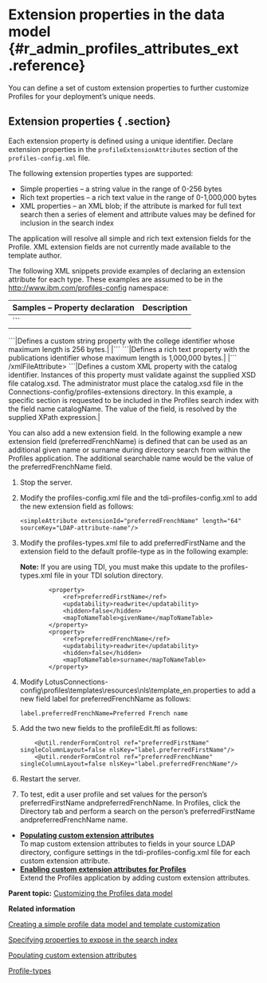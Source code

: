 # Extension properties in the data model {#r_admin_profiles_attributes_ext .reference}

You can define a set of custom extension properties to further customize Profiles for your deployment’s unique needs.

## Extension properties { .section}

Each extension property is defined using a unique identifier. Declare extension properties in the `profileExtensionAttributes` section of the `profiles-config.xml` file.

The following extension properties types are supported:

-   Simple properties – a string value in the range of 0-256 bytes
-   Rich text properties – a rich text value in the range of 0-1,000,000 bytes
-   XML properties – an XML blob; if the attribute is marked for full text search then a series of element and attribute values may be defined for inclusion in the search index

The application will resolve all simple and rich text extension fields for the Profile. XML extension fields are not currently made available to the template author.

The following XML snippets provide examples of declaring an extension attribute for each type. These examples are assumed to be in the http://www.ibm.com/profiles-config namespace:

|Samples – Property declaration|Description|
|------------------------------|-----------|
|```
<profileExtensionAttributes>
  <simpleAttribute
      extensionId="college" length="256"/>
</profilesExtensionAttributes>
```|Defines a custom string property with the college identifier whose maximum length is 256 bytes.|
|```
<profileExtensionAttributes>
  <richtextAttribute 
      extensionId="publications"
      maxBytes="1000000"/>
</profilesExtensionAttributes>
```|Defines a rich text property with the publications identifier whose maximum length is 1,000,000 bytes.|
|```
<profileExtensionAttributes>
  <xmlFileAttribute 
      extensionId="catalog"
      schemaFile="catalog.xsd"
      indexBindingExpr="/catalog/entry/@name"
      <indexFields>
       <indexField 
         fieldName="catalogName"
         fieldExpr="/catalog/entry/@name"/>
   /xmlFileAttribute>
</profilesExtensionAttributes>
```|Defines a custom XML property with the catalog identifier. Instances of this property must validate against the supplied XSD file catalog.xsd. The administrator must place the catalog.xsd file in the Connections-config/profiles-extensions directory. In this example, a specific section is requested to be included in the Profiles search index with the field name catalogName. The value of the field, is resolved by the supplied XPath expression.|

You can also add a new extension field. In the following example a new extension field \(preferredFrenchName\) is defined that can be used as an additional given name or surname during directory search from within the Profiles application. The additional searchable name would be the value of the preferredFrenchName field.

1.  Stop the server.
2.  Modify the profiles-config.xml file and the tdi-profiles-config.xml to add the new extension field as follows:

    ```
    <simpleAttribute extensionId="preferredFrenchName" length="64" sourceKey="LDAP-attribute-name"/>
    ```

3.  Modify the profiles-types.xml file to add preferredFirstName and the extension field to the default profile-type as in the following example:

    **Note:** If you are using TDI, you must make this update to the profiles-types.xml file in your TDI solution directory.

    ```
            <property>
                <ref>preferredFirstName</ref>
                <updatability>readwrite</updatability>
                <hidden>false</hidden>
                <mapToNameTable>givenName</mapToNameTable>
            </property>
            <property>
                <ref>preferredFrenchName</ref>
                <updatability>readwrite</updatability>
                <hidden>false</hidden>
                <mapToNameTable>surname</mapToNameTable>
            </property>
    ```

4.  Modify LotusConnections-config\\profiles\\templates\\resources\\nls\\template\_en.properties to add a new field label for preferredFrenchName as follows:

    ```
    label.preferredFrenchName=Preferred French name
    ```

5.  Add the two new fields to the profileEdit.ftl as follows:

    ```
        <@util.renderFormControl ref="preferredFirstName" singleColumnLayout=false nlsKey="label.preferredFirstName"/>
        <@util.renderFormControl ref="preferredFrenchName" singleColumnLayout=false nlsKey="label.preferredFrenchName"/>
    ```

6.  Restart the server.
7.  To test, edit a user profile and set values for the person’s preferredFirstName andpreferredFrenchName. In Profiles, click the Directory tab and perform a search on the person’s preferredFirstName andpreferredFrenchName name.

-   **[Populating custom extension attributes](../customize/t_admin_profiles_populate_ext_attributes.md)**  
To map custom extension attributes to fields in your source LDAP directory, configure settings in the tdi-profiles-config.xml file for each custom extension attribute.
-   **[Enabling custom extension attributes for Profiles](../customize/t_admin_profiles_enable_custom_fields.md)**  
Extend the Profiles application by adding custom extension attributes.

**Parent topic:** [Customizing the Profiles data model](../customize/r_admin_profiles_attributes.md)

**Related information**  


[Creating a simple profile data model and template customization](../customize/t_admin_profiles_custom_example.md)

[Specifying properties to expose in the search index](../customize/t_admin_profiles_expose_props_search.md)

[Populating custom extension attributes](../customize/t_admin_profiles_populate_ext_attributes.md)

[Profile-types](../customize/r_admin_profiles_ovr_types.md)

